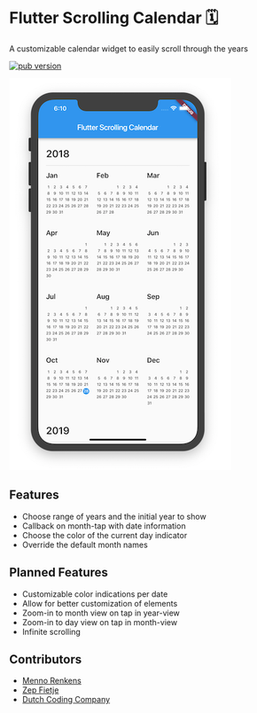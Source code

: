 # Flutter Scrolling Calendar 🗓

A customizable calendar widget to easily scroll through the years

<p align="left">
  <a href="https://pub.dartlang.org/packages/scrolling_years_calendar"><img alt="pub version" src="https://img.shields.io/pub/v/scrolling_years_calendar.svg?style=flat-square"></a>
</p>

![Screenshot](doc/screenshot1.png)

## Features

- Choose range of years and the initial year to show
- Callback on month-tap with date information
- Choose the color of the current day indicator
- Override the default month names

## Planned Features

- Customizable color indications per date
- Allow for better customization of elements
- Zoom-in to month view on tap in year-view
- Zoom-in to day view on tap in month-view
- Infinite scrolling

## Contributors

- [Menno Renkens](https://github.com/mennorenkens)
- [Zep Fietje](https://github.com/zepfietje)
- [Dutch Coding Company](https://github.com/DutchCodingCompany)
